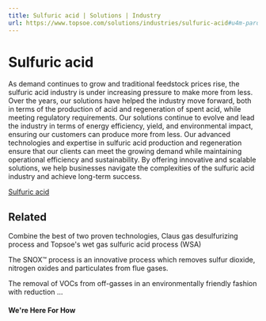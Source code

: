 ```yaml
---
title: Sulfuric acid | Solutions | Industry
url: https://www.topsoe.com/solutions/industries/sulfuric-acid#u4m-pardot-form
---
```


# Sulfuric acid

As demand continues to grow and traditional feedstock prices rise, the sulfuric acid industry is under increasing pressure to make more from less. Over the years, our solutions have helped the industry move forward, both in terms of the production of acid and regeneration of spent acid, while meeting regulatory requirements. Our solutions continue to evolve and lead the industry in terms of energy efficiency, yield, and environmental impact, ensuring our customers can produce more from less. Our advanced technologies and expertise in sulfuric acid production and regeneration ensure that our clients can meet the growing demand while maintaining operational efficiency and sustainability. By offering innovative and scalable solutions, we help businesses navigate the complexities of the sulfuric acid industry and achieve long-term success.

[Sulfuric acid](https://www.topsoe.com/processes/sulfuric-acid)

## Related

Combine the best of two proven technologies, Claus gas desulfurizing process and Topsoe's wet gas sulfuric acid process (WSA)

The SNOX™ process is an innovative process which removes sulfur dioxide, nitrogen oxides and particulates from flue gases.

The removal of VOCs from off-gasses in an environmentally friendly fashion with reduction ...

#### We're Here For How